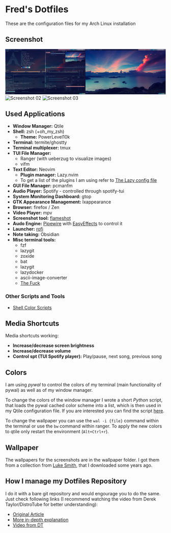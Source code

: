 # Fred's Dotfiles
These are the configuration files for my Arch Linux installation

## Screenshot
![Screenshot 01](./.screenshots/screenshot_01.png)
![Screenshot 02](./.screenshots/screenshot_02.png)
![Screenshot 03](./.screenshots/screenshot_03.png)

## Used Applications
- **Window Manager:** Qtile 
- **Shell:** zsh (+oh\_my\_zsh)
    - **Theme:** PowerLevel10k
- **Terminal:** termite/ghostty
- **Terminal multiplexer:** tmux
- **TUI File Manager:** 
    - Ranger (with ueberzug to visualize images)
    - vifm
- **Text Editor:** Neovim
    - **Plugin manager:** Lazy.nvim
    - To get a list of the plugins I am using refer to [The Lazy config file](https://github.com/fredmny/dotfiles/blob/master/.config/nvim/lua/plugins/lazy.lua)
- **GUI File Manager:** pcmanfm
- **Audio Player:** Spotify - controlled through spotify-tui
- **System Monitoring Dashboard:** gtop
- **GTK Appearance Management:** lxappearance
- **Browser:** firefox / Zen
- **Video Player:** mpv
- **Screenshot tool:** [flameshot](https://flameshot.org/)
- **Audo Engine:** [Pipewire](https://pipewire.org/) with [EasyEffects](https://github.com/wwmm/easyeffects) to control it
- **Launcher:** [rofi](https://github.com/davatorium/rofi)
- **Note taking:** Obsidian
- **Misc terminal tools:**
    - fzf
    - lazygit
    - zoxide
    - bat
    - lazygit
    - lazydocker
    - ascii-image-converter
    - [The Fuck](https://github.com/nvbn/thefuck)

### Other Scripts and Tools
- [Shell Color Scripts](https://gitlab.com/dwt1/shell-color-scripts)

## Media Shortcuts
Media shortcuts working:
- **Increase/decrease screen brightness**
- **Increase/decrease volume**
- **Control spt (TUI Spotify player):** Play/pause, next song, previous song

## Colors
I am using *pywal* to control the colors of my terminal (main functionality of pywal) as well as of my window manager. 

To change the colors of the window manager I wrote a short *Python* script, that loads the pywal cached color scheme into a list, which is then used in my Qtile configuration file. If you are interested you can find the script [here](https://github.com/fredmny/dotfiles/blob/master/.config/qtile/pywal_colors.py). 

To change the wallpaper you can use the `wal -i {file}` command within the terminal or use the `bw` command within ranger. To apply the new colors to qtile only restart the environment (`Alt+Ctrl+r`).

## Wallpaper
The wallpapers for the screenshots are in the wallpaper folder. I got them from a collection from [Luke Smith](https://lukesmith.xyz/), that I downloaded some years ago. 

## How I manage my Dotfiles Repository
I do it with a bare git repository and would engourage you to do the same. Just check following links (I recommend watching the video from Derek Taylor/DistroTube for better understanding):
- [Original Article](https://www.atlassian.com/git/tutorials/dotfiles)
- [More in-depth explanation](https://www.ackama.com/blog/posts/the-best-way-to-store-your-dotfiles-a-bare-git-repository-explained)
- [Video from DT](https://www.youtube.com/watch?v=tBoLDpTWVOM)
